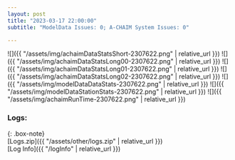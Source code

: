 ```yaml
---
layout: post
title: "2023-03-17 22:00:00"
subtitle: "ModelData Issues: 0; A-CHAIM System Issues: 0"

---
```


![]({{ "/assets/img/achaimDataStatsShort-2307622.png" | relative_url }})
![]({{ "/assets/img/achaimDataStatsLong00-2307622.png" | relative_url }})
![]({{ "/assets/img/achaimDataStatsLong01-2307622.png" | relative_url }})
![]({{ "/assets/img/achaimDataStatsLong02-2307622.png" | relative_url }})
![]({{ "/assets/img/modelDataDataStats-2307622.png" | relative_url }})
![]({{ "/assets/img/modelDataStationStats-2307622.png" | relative_url }})
![]({{ "/assets/img/achaimRunTime-2307622.png" | relative_url }})




### Logs:  
  
{: .box-note}  
[Logs.zip]({{ "/assets/other/logs.zip" | relative_url }})  
[Log Info]({{ "/logInfo" | relative_url }})  
